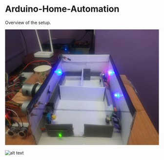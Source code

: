 # Arduino-Home-Automation

Overview of the setup.

![alt text](https://github.com/Dalam-Cajee/Arduino-Home-Automation/blob/main/Final%20(1).jpg?raw=true)

![alt text](https://github.com/Dalam-Cajee/Arduino-Home-Automation/blob/main/Final(2).jpg)
